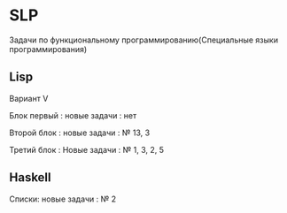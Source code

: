 # SLP
Задачи по функциональному программированию(Специальные языки программирования)

## Lisp 

Вариант V

Блок первый : новые задачи : нет

Второй блок : новые задачи : № 13, 3

Третий блок : Новые задачи : № 1, 3, 2, 5

## Haskell

Списки: новые задачи : № 2
